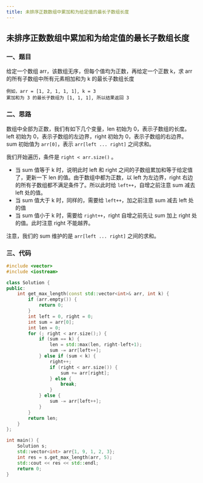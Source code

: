```yaml
---
title: 未排序正数数组中累加和为给定值的最长子数组长度
---
```


## 未排序正数数组中累加和为给定值的最长子数组长度

### 一、题目

给定一个数组 arr，该数组无序，但每个值均为正数，再给定一个正数 k，求 arr 的所有子数组中所有元素相加和为 k 的最长子数组长度

```
例如，arr = [1, 2, 1, 1, 1], k = 3
累加和为 3 的最长子数组为 [1, 1, 1], 所以结果返回 3
```

### 二、思路

数组中全部为正数，我们有如下几个变量，len 初始为 0，表示子数组的长度。left 初始为 0，表示子数组的左边界，right 初始为 0，表示子数组的右边界。 sum 初始值为 `arr[0]`，表示 `arr[left ... right]` 之间求和。

我们开始遍历，条件是 `right < arr.size()` 。

- 当 sum 值等于 k 时，说明此时 left 和 right 之间的子数组累加和等于给定值了，更新一下 len 的值。由于数组中都为正数，以 left 为左边界，right 右边的所有子数组都不满足条件了。所以此时给 `left++`，自增之前注意 sum 减去 left 处的值。
- 当 sum 值大于 k 时，同样的，需要给 `left++`，加之前注意 sum 减去 left 处的值
- 当 sum 值小于 k 时，需要给 `right++`，right 自增之前先让 sum 加上 right 处的值。此时注意 right 不能越界。

注意，我们的 sum 维护的是 `arr[left ... right]` 之间的求和。

### 三、代码

```c++
#include <vector>
#include <iostream>

class Solution {
public:
    int get_max_length(const std::vector<int>& arr, int k) {
        if (arr.empty()) {
            return 0;
        }
        int left = 0, right = 0;
        int sum = arr[0];
        int len = 0;
        for (; right < arr.size();) {
            if (sum == k) {
                len = std::max(len, right-left+1);
                sum -= arr[left++];
            } else if (sum < k) {
                right++;
                if (right < arr.size()) {
                    sum += arr[right];
                } else {
                    break;
                }
            } else {
                sum -= arr[left++];
            }
        }
        return len;
    }
};

int main() {
    Solution s;
    std::vector<int> arr{1, 9, 1, 2, 3};
    int res = s.get_max_length(arr, 5);
    std::cout << res << std::endl;
    return 0;
}
```

